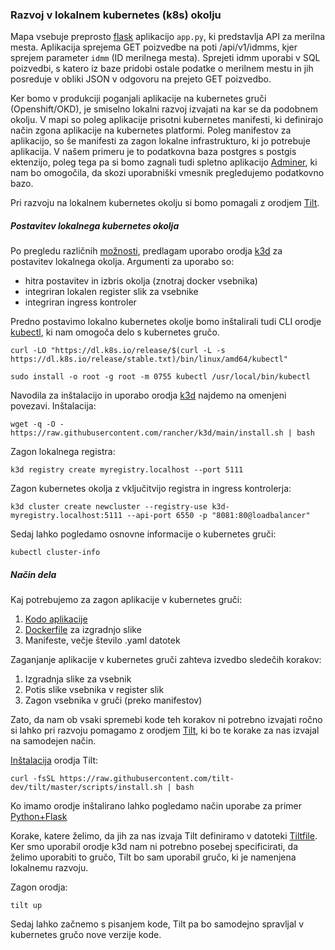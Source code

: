 ### Razvoj v lokalnem kubernetes (k8s) okolju

Mapa vsebuje preprosto [flask](https://flask.palletsprojects.com/en/1.1.x/) aplikacijo `app.py`, ki predstavlja API za merilna mesta. Aplikacija sprejema GET poizvedbe na poti /api/v1/idmms, kjer sprejem  parameter `idmm` (ID merilnega mesta). Sprejeti idmm uporabi v SQL poizvedbi, s katero iz baze pridobi ostale podatke o merilnem mestu in jih posreduje v obliki JSON v odgovoru na prejeto GET poizvedbo. 

Ker bomo v produkciji poganjali aplikacije na kubernetes gruči (Openshift/OKD), je smiselno lokalni razvoj izvajati na kar se da podobnem okolju. V mapi so poleg aplikacije prisotni kubernetes manifesti, ki definirajo način zgona aplikacije na kubernetes platformi. Poleg manifestov za aplikacijo, so še manifesti za zagon lokalne infrastrukturo, ki jo potrebuje aplikacija. V našem primeru je to podatkovna baza postgres s postgis ektenzijo, poleg tega pa si bomo zagnali tudi spletno aplikacijo [Adminer](https://www.adminer.org/), ki nam bo omogočila, da skozi uporabniški vmesnik pregledujemo podatkovno bazo. 

Pri razvoju na lokalnem kubernetes okolju si bomo pomagali z orodjem [Tilt](https://tilt.dev/). 

##### Postavitev lokalnega kubernetes okolja 

Po pregledu različnih [možnosti](https://docs.tilt.dev/choosing_clusters.html), predlagam uporabo orodja [k3d](https://k3d.io/) za postavitev lokalnega okolja.  Argumenti za uporabo so:
- hitra postavitev in izbris okolja (znotraj docker vsebnika)
- integriran lokalen register slik za vsebnike
- integriran ingress kontroler

Predno postavimo lokalno kubernetes okolje bomo inštalirali tudi CLI orodje [kubectl](https://kubernetes.io/docs/tasks/tools/install-kubectl-linux/), ki nam omogoča delo s kubernetes gručo.

```
curl -LO "https://dl.k8s.io/release/$(curl -L -s https://dl.k8s.io/release/stable.txt)/bin/linux/amd64/kubectl"

sudo install -o root -g root -m 0755 kubectl /usr/local/bin/kubectl
```


Navodila za inštalacijo in uporabo orodja [k3d](https://k3d.io/)  najdemo na omenjeni povezavi. Inštalacija:

```
wget -q -O - https://raw.githubusercontent.com/rancher/k3d/main/install.sh | bash
```
Zagon lokalnega registra:
```
k3d registry create myregistry.localhost --port 5111
```
Zagon kubernetes okolja z vključitvijo registra in ingress kontrolerja:
```
k3d cluster create newcluster --registry-use k3d-myregistry.localhost:5111 --api-port 6550 -p "8081:80@loadbalancer"

```

Sedaj lahko pogledamo osnovne informacije o kubernetes gruči:
```
kubectl cluster-info
```

##### Način dela

Kaj potrebujemo za zagon aplikacije v kubernetes gruči:
1. [Kodo aplikacije](app.py)
2. [Dockerfile](Dockerfile) za izgradnjo slike
3. Manifeste, večje število .yaml datotek


Zaganjanje aplikacije v kubernetes gruči zahteva izvedbo sledečih korakov:
1. Izgradnja slike za vsebnik
2. Potis slike vsebnika v register slik
3. Zagon vsebnika v gruči (preko manifestov)

Zato, da nam ob vsaki spremebi kode teh korakov ni potrebno izvajati ročno si lahko pri razvoju pomagamo z orodjem [Tilt](https://tilt.dev/), ki bo te korake za nas izvajal na samodejen način.

[Inštalacija](https://docs.tilt.dev/install.html) orodja Tilt:
```
curl -fsSL https://raw.githubusercontent.com/tilt-dev/tilt/master/scripts/install.sh | bash
```

Ko imamo orodje inštalirano lahko pogledamo način uporabe za primer [Python+Flask](https://docs.tilt.dev/example_python.html)

Korake, katere želimo, da jih za nas izvaja Tilt definiramo v datoteki [Tiltfile](Tiltfile). Ker smo uporabil orodje k3d nam ni potrebno posebej specificirati, da želimo uporabiti to gručo, Tilt bo sam uporabil gručo, ki je namenjena lokalnemu razvoju.

Zagon orodja: 
```
tilt up
```

Sedaj lahko začnemo s pisanjem kode, Tilt pa bo samodejno spravljal v kubernetes gručo nove verzije kode.
